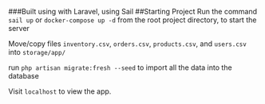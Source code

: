 ###Built using with Laravel, using Sail
##Starting Project
Run the command `sail up` or `docker-compose up -d` from the root project directory, to start the server

Move/copy files `inventory.csv`, `orders.csv`, `products.csv`, and `users.csv` into `storage/app/`

run `php artisan migrate:fresh --seed` to import all the data into the database

Visit `localhost` to view the app.
